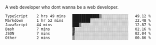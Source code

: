 A web developer who dont wanna be a web developer.

<!--START_SECTION:waka-->

```text
TypeScript    2 hrs 49 mins   ████████████▒░░░░░░░░░░░░   49.12 %
Markdown      1 hr 52 mins    ████████░░░░░░░░░░░░░░░░░   32.48 %
JavaScript    44 mins         ███▒░░░░░░░░░░░░░░░░░░░░░   12.87 %
Bash          7 mins          ▓░░░░░░░░░░░░░░░░░░░░░░░░   02.16 %
JSON          7 mins          ▓░░░░░░░░░░░░░░░░░░░░░░░░   02.04 %
Other         2 mins          ▒░░░░░░░░░░░░░░░░░░░░░░░░   00.86 %
```

<!--END_SECTION:waka-->
